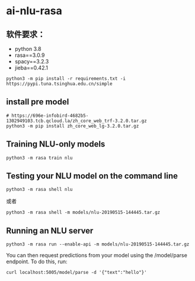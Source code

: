 # ai-nlu-rasa

## 软件要求：
 
 - python 3.8
 - rasa==3.0.9
 - spacy==3.2.3
 - jieba==0.42.1

```
python3 -m pip install -r requirements.txt -i https://pypi.tuna.tsinghua.edu.cn/simple
```

## install pre model
```
# https://696e-infobird-4682b5-1302949103.tcb.qcloud.la/zh_core_web_trf-3.2.0.tar.gz
python3 -m pip install zh_core_web_lg-3.2.0.tar.gz
```

## Training NLU-only models

```
python3 -m rasa train nlu
```

## Testing your NLU model on the command line

```
python3 -m rasa shell nlu
```

或者 

```
python3 -m rasa shell -m models/nlu-20190515-144445.tar.gz
```

## Running an NLU server

```
python3 -m rasa run --enable-api -m models/nlu-20190515-144445.tar.gz
```

You can then request predictions from your model using the /model/parse endpoint. To do this, run:

```
curl localhost:5005/model/parse -d '{"text":"hello"}'
```



